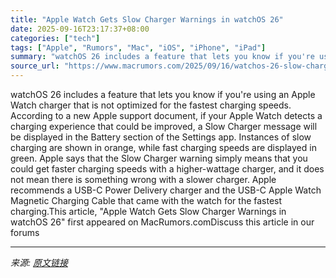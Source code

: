 ```yaml
---
title: "Apple Watch Gets Slow Charger Warnings in watchOS 26"
date: 2025-09-16T23:17:37+08:00
categories: ["tech"]
tags: ["Apple", "Rumors", "Mac", "iOS", "iPhone", "iPad"]
summary: "watchOS 26 includes a feature that lets you know if you're using an Apple Watch charger that is not optimized for the fastest charging speeds. According to a new Apple support document, if your Apple "
source_url: "https://www.macrumors.com/2025/09/16/watchos-26-slow-charger-warnings/"
---
```


watchOS 26 includes a feature that lets you know if you're using an Apple Watch charger that is not optimized for the fastest charging speeds. According to a new Apple support document, if your Apple Watch detects a charging experience that could be improved, a Slow Charger message will be displayed in the Battery section of the Settings app. Instances of slow charging are shown in orange, while fast charging speeds are displayed in green. Apple says that the Slow Charger warning simply means that you could get faster charging speeds with a higher-wattage charger, and it does not mean there is something wrong with a slower charger. Apple recommends a USB-C Power Delivery charger and the USB-C Apple Watch Magnetic Charging Cable that came with the watch for the fastest charging.This article, &quot;Apple Watch Gets Slow Charger Warnings in watchOS 26&quot; first appeared on MacRumors.comDiscuss this article in our forums

---

*来源: [原文链接](https://www.macrumors.com/2025/09/16/watchos-26-slow-charger-warnings/)*

